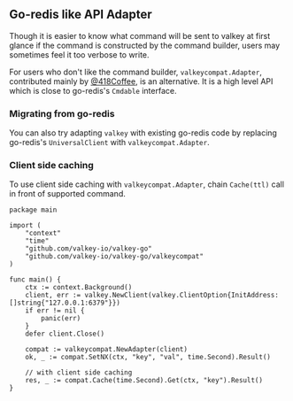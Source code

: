 ## Go-redis like API Adapter

Though it is easier to know what command will be sent to valkey at first glance if the command is constructed by the command builder,
users may sometimes feel it too verbose to write.

For users who don't like the command builder, `valkeycompat.Adapter`, contributed mainly by [@418Coffee](https://github.com/418Coffee), is an alternative.
It is a high level API which is close to go-redis's `Cmdable` interface.

### Migrating from go-redis

You can also try adapting `valkey` with existing go-redis code by replacing go-redis's `UniversalClient` with `valkeycompat.Adapter`.

### Client side caching

To use client side caching with `valkeycompat.Adapter`, chain `Cache(ttl)` call in front of supported command.

```golang
package main

import (
	"context"
	"time"
	"github.com/valkey-io/valkey-go"
	"github.com/valkey-io/valkey-go/valkeycompat"
)

func main() {
	ctx := context.Background()
	client, err := valkey.NewClient(valkey.ClientOption{InitAddress: []string{"127.0.0.1:6379"}})
	if err != nil {
		panic(err)
	}
	defer client.Close()

	compat := valkeycompat.NewAdapter(client)
	ok, _ := compat.SetNX(ctx, "key", "val", time.Second).Result()

	// with client side caching
	res, _ := compat.Cache(time.Second).Get(ctx, "key").Result()
}
```